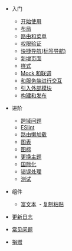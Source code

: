 - 入门
  - [开始使用](getting-started.md)
  - [布局](layout.md)
  - [路由和菜单](router-and-nav.md)
  - [权限验证](permission.md)
  - [快捷导航(标签导航)](tags-view.md)
  - [新增页面](new-page.md)
  - [样式](style.md)
  - [Mock 和联调](mock-api.md)
  - [和服务端进行交互](server.md)
  - [引入外部模块](import.md)
  - [构建和发布](deploy.md)

- 进阶
  - [跨域问题](cors.md)
  - [ESlint](eslint.md)
  - [路由懒加载](lazy-loading.md)
  <!-- - [封装组件](components.md) -->
  - [图表](chart.md)
  - [图标](icon.md)
  - [更换主题](theme.md)
  - [国际化](i18n.md )
  - [错误处理](error.md)
  - [测试](test.md ":disabled")

- 组件
  - [富文本](rich-editor)
  - [复制粘贴](clipboard)

- [更新日志](https://github.com/PanJiaChen/vue-element-admin/releases ":ignore")
- [常见问题](faq.md)

- [捐赠](donate.md)
